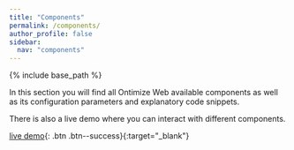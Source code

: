 ```yaml
---  
title: "Components" 
permalink: /components/
author_profile: false 
sidebar: 
  nav: "components"
--- 
```


{% include base_path %}

In this section you will find all Ontimize Web available components as well as its configuration parameters and explanatory code snippets.

There is also a live demo where you can interact with different components.


[<i class="fa fa-play"></i> live demo](https://ontimizeweb.github.io/ontimize-web-ngx-playground){: .btn .btn--success}{:target="_blank"}

